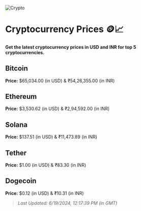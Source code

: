 
![Crypto](https://www.techguide.com.au/wp-content/uploads/2020/11/crypto3.jpeg)

# Cryptocurrency Prices 🪙📈

#### Get the latest cryptocurrency prices in USD and INR for top 5 cryptocurrencies.

## Bitcoin

**Price:** $65,034.00 (in USD) & ₹54,26,355.00 (in INR)

## Ethereum

**Price:** $3,530.62 (in USD) & ₹2,94,592.00 (in INR)

## Solana

**Price:** $137.51 (in USD) & ₹11,473.89 (in INR)

## Tether

**Price:** $1.00 (in USD) & ₹83.30 (in INR)

## Dogecoin

**Price:** $0.12 (in USD) & ₹10.31 (in INR)

> _Last Updated: 6/19/2024, 12:17:39 PM (in GMT)_
